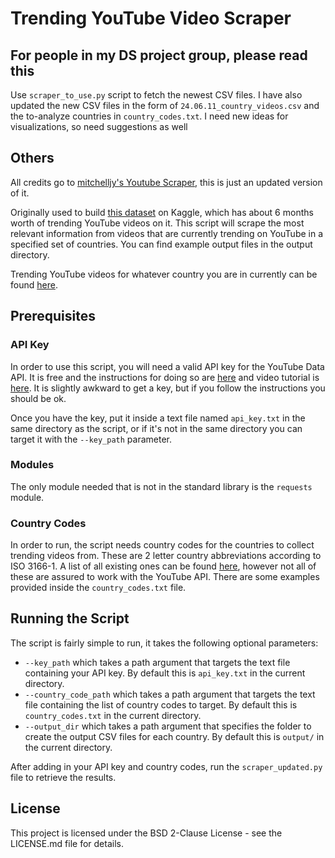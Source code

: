 # Trending YouTube Video Scraper

## For people in my DS project group, please read this

Use `scraper_to_use.py` script to fetch the newest CSV files. I have also updated the new CSV files in the form of `24.06.11_country_videos.csv` and the to-analyze countries in `country_codes.txt`. I need new ideas for visualizations, so need suggestions as well

## Others

All credits go to [mitchelljy's Youtube Scraper](https://github.com/mitchelljy/Trending-YouTube-Scraper), this is just an updated version of it.

Originally used to build [this dataset](https://www.kaggle.com/datasnaek/youtube-new) on Kaggle, which has about 6 months worth of trending YouTube videos on it. This script will scrape the most relevant information from videos that are currently trending on YouTube in a specified set of countries. You can find example output files in the output directory.

Trending YouTube videos for whatever country you are in currently can be found [here](https://www.youtube.com/feed/trending).

## Prerequisites

### API Key

In order to use this script, you will need a valid API key for the YouTube Data API. It is free and the instructions for doing so are [here](https://developers.google.com/youtube/registering_an_application) and video tutorial is [here](https://www.youtube.com/watch?v=LLAZUTbc97I). It is slightly awkward to get a key, but if you follow the instructions you should be ok.

Once you have the key, put it inside a text file named `api_key.txt` in the same directory as the script, or if it's not in the same directory you can target it with the `--key_path` parameter.

### Modules

The only module needed that is not in the standard library is the `requests` module.

### Country Codes

In order to run, the script needs country codes for the countries to collect trending videos from. These are 2 letter country abbreviations according to ISO 3166-1. A list of all existing ones can be found [here](https://en.wikipedia.org/wiki/ISO_3166-1#Current_codes), however not all of these are assured to work with the YouTube API. There are some examples provided inside the `country_codes.txt` file.

## Running the Script

The script is fairly simple to run, it takes the following optional parameters:

* `--key_path` which takes a path argument that targets the text file containing your API key. By default this is `api_key.txt` in the current directory.
* `--country_code_path` which takes a path argument that targets the text file containing the list of country codes to target. By default this is `country_codes.txt` in the current directory.
* `--output_dir` which takes a path argument that specifies the folder to create the output CSV files for each country. By default this is `output/` in the current directory.

After adding in your API key and country codes, run the `scraper_updated.py` file to retrieve the results.

## License

This project is licensed under the BSD 2-Clause License - see the LICENSE.md file for details.
